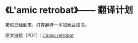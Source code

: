 # 《L'amic retrobat》—— 翻译计划

暑假已经到来，打算翻译一本加泰兰语书。

原文链接（PDF）：[L'amic retrobat](https://blog.zminutes.com/resources/L%E2%80%99amic%20retrobat.%20Llibre%20complet.pdf)

